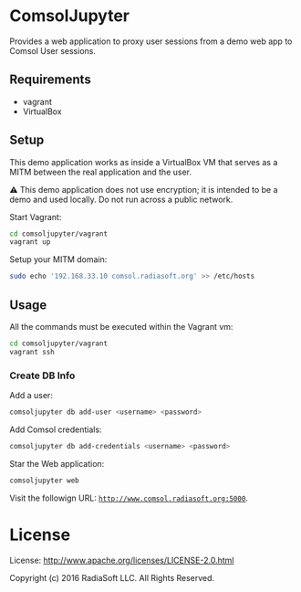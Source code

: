 # ComsolJupyter

Provides a web application to proxy user sessions from a demo web app to Comsol User sessions.

## Requirements 

* vagrant
* VirtualBox

## Setup

This demo application works as inside a VirtualBox VM that serves as a MITM between the real application and the user.

:warning: This demo application does not use encryption; it is intended to be a demo and used locally. Do not run across a public network.

Start Vagrant:

```sh
cd comsoljupyter/vagrant
vagrant up
```

Setup your MITM domain:

```sh
sudo echo '192.168.33.10 comsol.radiasoft.org' >> /etc/hosts 
```

## Usage

All the commands must be executed within the Vagrant vm:

```sh
cd comsoljupyter/vagrant
vagrant ssh
```

### Create DB Info

Add a user:

```sh
comsoljupyter db add-user <username> <password>
```

Add Comsol credentials:

```sh
comsoljupyter db add-credentials <username> <password>
```

Star the Web application:

```sh
comsoljupyter web
```

Visit the followign URL: [`http://www.comsol.radiasoft.org:5000`](http://www.comsol.radiasoft.org:5000).


# License

License: http://www.apache.org/licenses/LICENSE-2.0.html

Copyright (c) 2016 RadiaSoft LLC.  All Rights Reserved.
